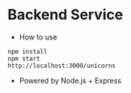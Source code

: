 # Backend Service

- How to use
```
npm install
npm start
http://localhost:3000/unicorns
```

- Powered by Node.js + Express

